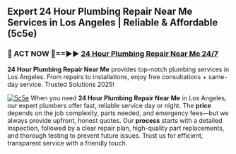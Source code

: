 ## Expert 24 Hour Plumbing Repair Near Me Services in Los Angeles | Reliable & Affordable (5c5e)  

<h3>🚿 ACT NOW 🌟==►► <a href="https://tinyurl.com/2ne6vx2x" rel="nofollow">24 Hour Plumbing Repair Near Me 24/7</a></h3>

**24 Hour Plumbing Repair Near Me** provides top-notch plumbing services in Los Angeles. From repairs to installations, enjoy free consultations + same-day service. Trusted Solutions 2025!

[![5c5e](https://i.imgur.com/4PFF4AK.jpeg)](https://tinyurl.com/2ne6vx2x)
When you need **24 Hour Plumbing Repair Near Me** in Los Angeles, our expert plumbers offer fast, reliable service day or night. The **price** depends on the job complexity, parts needed, and emergency fees—but we always provide upfront, honest quotes. Our **process** starts with a detailed inspection, followed by a clear repair plan, high-quality part replacements, and thorough testing to prevent future issues. Trust us for efficient, transparent service with a friendly touch.